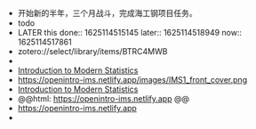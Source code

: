 - 开始新的半年，三个月战斗，完成海工钢项目任务。
- todo
- LATER this 
  done:: 1625114515145
  later:: 1625114518949
  now:: 1625114517861
- zotero://select/library/items/BTRC4MWB
-
- [Introduction to Modern Statistics](https://openintro-ims.netlify.app)
- https://openintro-ims.netlify.app/images/IMS1_front_cover.png
- [Introduction to Modern Statistics](https://openintro-ims.netlify.app/images/IMS1_front_cover.png)
- @@html: https://openintro-ims.netlify.app @@
- https://openintro-ims.netlify.app
-